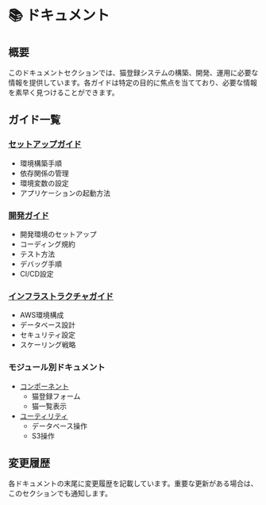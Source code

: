 # 📚 ドキュメント

## 概要
このドキュメントセクションでは、猫登録システムの構築、開発、運用に必要な情報を提供しています。各ガイドは特定の目的に焦点を当てており、必要な情報を素早く見つけることができます。

## ガイド一覧

### [セットアップガイド](setup.md)
- 環境構築手順
- 依存関係の管理
- 環境変数の設定
- アプリケーションの起動方法

### [開発ガイド](development.md)
- 開発環境のセットアップ
- コーディング規約
- テスト方法
- デバッグ手順
- CI/CD設定

### [インフラストラクチャガイド](infrastructure.md)
- AWS環境構成
- データベース設計
- セキュリティ設定
- スケーリング戦略

### モジュール別ドキュメント
- [コンポーネント](../gradio/components/README.md)
  - 猫登録フォーム
  - 猫一覧表示
- [ユーティリティ](../gradio/utils/README.md)
  - データベース操作
  - S3操作

## 変更履歴
各ドキュメントの末尾に変更履歴を記載しています。重要な更新がある場合は、このセクションでも通知します。
